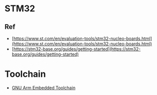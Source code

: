# STM32

## Ref
* [https://www.st.com/en/evaluation-tools/stm32-nucleo-boards.html](https://www.st.com/en/evaluation-tools/stm32-nucleo-boards.html)
* [https://stm32-base.org/guides/getting-started](https://stm32-base.org/guides/getting-started)

# Toolchain
* [GNU Arm Embedded Toolchain](https://developer.arm.com/Tools%20and%20Software/GNU%20Toolchain])

